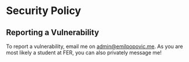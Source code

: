 # Security Policy

## Reporting a Vulnerability

To report a vulnerability, email me on admin@emilpopovic.me. As you are most likely a student at FER, you can also privately message me!
